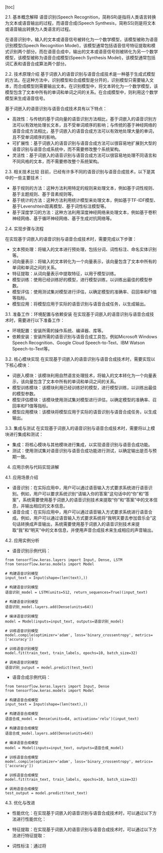 
[toc]                    
                
                
2.1. 基本概念解释
语音识别(Speech Recognition，简称SR)是指将人类语言转换为文本或语音输出的过程，而语音合成(Speech Synthesis，简称SS)则是将文本或语音输出转换为人类语言的过程。

在语音识别中，输入的文本或语音信号被转化为一个数学模型，该模型被称为语音识别模型(Speech Recognition Model)，该模型通常包括语音信号特征提取和模式识别两个部分。而在语音合成中，输出的文本或语音信号则被转化为另一个数学模型，该模型被称为语音合成模型(Speech Synthesis Model)，该模型通常包括词汇表和语音合成算法两个部分。

2.2. 技术原理介绍
基于词嵌入的语音识别与语音合成技术是一种基于生成式模型的方法。在这种方法中，识别模型和合成模型是分开的，识别模型只需要输入文本，而合成模型则需要输出文本。在识别模型中，将文本转化为一个数学模型，该模型包含了文本中所有的单词和单词之间的关系。在合成模型中，则利用这个数学模型来生成语音信号。

基于词嵌入的语音识别与语音合成技术具有以下特点：

- 高效性：与传统的基于词向量的语音识别方法相比，基于词嵌入的语音识别方法可以有效地处理长文本，且不受单词顺序的影响；与传统的基于神经网络的语音合成方法相比，基于词嵌入的语音合成方法可以有效地处理大量的单词，且不受单词顺序的影响。
- 可扩展性：基于词嵌入的语音识别与语音合成方法可以很容易地扩展到大型的语音识别与语音合成系统中，而不需要修改整个系统架构。
- 灵活性：基于词嵌入的语音识别与语音合成方法可以很容易地处理不同语言和不同风格的文本，而不需要修改整个系统架构。

2.3. 相关技术比较
目前，已经有许多不同的语音识别与语音合成技术，以下是其中的一些主要技术：

- 基于规则的方法：这种方法利用特定的规则来处理文本，例如基于词性规则、基于主题规则、基于音素规则等。
- 基于统计的方法：这种方法利用统计模型来处理文本，例如基于TF-IDF模型、基于Levenshtein距离模型、基于词性标注模型等。
- 基于深度学习的方法：这种方法利用深度神经网络来处理文本，例如基于卷积神经网络、基于循环神经网络、基于生成对抗网络等。

2.4. 实现步骤与流程

在实现基于词嵌入的语音识别与语音合成技术时，需要完成以下步骤：

- 文本预处理：将输入的文本进行预处理，包括分词、词性标注、命名实体识别等。
- 词向量表示：将输入的文本转化为一个向量表示，该向量包含了文本中所有的单词和单词之间的关系。
- 特征提取：从词向量表示中提取特征，以用于模型训练。
- 模型训练：使用已经训练好的模型，进行模型训练，以训练出最佳的模型参数。
- 模型评估：使用测试集对模型进行评估，以确定模型的准确率、召回率和F1值等指标。
- 模型应用：将模型应用于实际的语音识别与语音合成任务，以生成输出。

3.1. 准备工作：环境配置与依赖安装
在实现基于词嵌入的语音识别与语音合成技术时，需要进行以下准备工作：

- 环境配置：安装所需的操作系统、编译器、库等。
- 依赖安装：安装所需的语音识别与语音合成工具包，例如Microsoft Windows Speech Recognition、Google Cloud Speech-to-Text、IBM Watson Speech-to-Text等。

3.2. 核心模块实现
在实现基于词嵌入的语音识别与语音合成技术时，需要实现以下核心模块：

- 词嵌入模块：该模块利用自然语言处理技术，将输入的文本转化为一个向量表示，该向量包含了文本中所有的单词和单词之间的关系。
- 模型训练模块：该模块利用已经训练好的模型，进行模型训练，以训练出最佳的模型参数。
- 模型评估模块：该模块使用测试集对模型进行评估，以确定模型的准确率、召回率和F1值等指标。
- 模型应用模块：该模块将模型应用于实际的语音识别与语音合成任务，以生成输出。

3.3. 集成与测试
在实现基于词嵌入的语音识别与语音合成技术时，需要将以上模块进行集成和测试：

- 集成：将核心模块与其他模块进行集成，以实现语音识别与语音合成功能。
- 测试：使用测试集对语音识别与语音合成功能进行测试，以确定输出是否与预期一致。

4. 应用示例与代码实现讲解

4.1. 应用场景介绍

- 语音识别：在实际应用中，用户可以通过语音输入方式要求系统进行语音识别。例如，用户可以要求系统识别“请输入你的答案”这句话中的“你”和“答案”，系统需要使用基于词嵌入的语音识别技术来提取“你”和“答案”中的文本信息，并输出相应的文本信息。
- 语音合成：在实际应用中，用户可以通过语音输入方式要求系统进行语音合成。例如，用户可以通过语音输入方式要求系统将“我明天要去参加音乐会”这句话转换成声音输出，系统需要使用基于词嵌入的语音识别技术来提取“我”和“明天”中的文本信息，并使用声音合成技术来生成相应的声音输出。

4.2. 应用实例分析

- 语音识别示例代码：

```
from tensorflow.keras.layers import Input, Dense, LSTM
from tensorflow.keras.models import Model

# 构建语音识别模型
input_text = Input(shape=(len(text),))

# 构建语音识别模型
语音识别_model = LSTM(units=512, return_sequences=True)(input_text)

# 构建语音识别模型
语音识别_model.layers.add(Dense(units=64))

# 编译语音识别模型
model = Model(inputs=input_text, outputs=语音识别_model)

# 训练语音识别模型
model.compile(optimizer='adam', loss='binary_crossentropy', metrics=['accuracy'])

# 训练语音识别模型
model.fit(train_text, train_labels, epochs=10, batch_size=32)

# 调用语音识别模型
语音识别_output = model.predict(test_text)
```
- 语音合成示例代码：

```
from tensorflow.keras.layers import Input, Dense
from tensorflow.keras.models import Model

# 构建语音合成模型
input_text = Input(shape=(len(text),))

# 构建语音合成模型
语音合成_model = Dense(units=64, activation='relu')(input_text)

# 构建语音合成模型
语音合成_model.layers.add(Dense(units=64))

# 编译语音合成模型
model = Model(inputs=input_text, outputs=语音合成_model)

# 训练语音合成模型
model.compile(optimizer='adam', loss='binary_crossentropy', metrics=['accuracy'])

# 训练语音合成模型
model.fit(train_text, train_labels, epochs=10, batch_size=32)

# 调用语音合成模型
test_output = model.predict(test_text)
```

4.3. 优化与改进

- 性能优化：在实现基于词嵌入的语音识别与语音合成技术时，可以通过以下方法进行性能优化：

- 特征提取：在实现基于词嵌入的语音识别与语音合成技术时，可以通过以下方法进行特征提取：

- 词性标注：通过将

